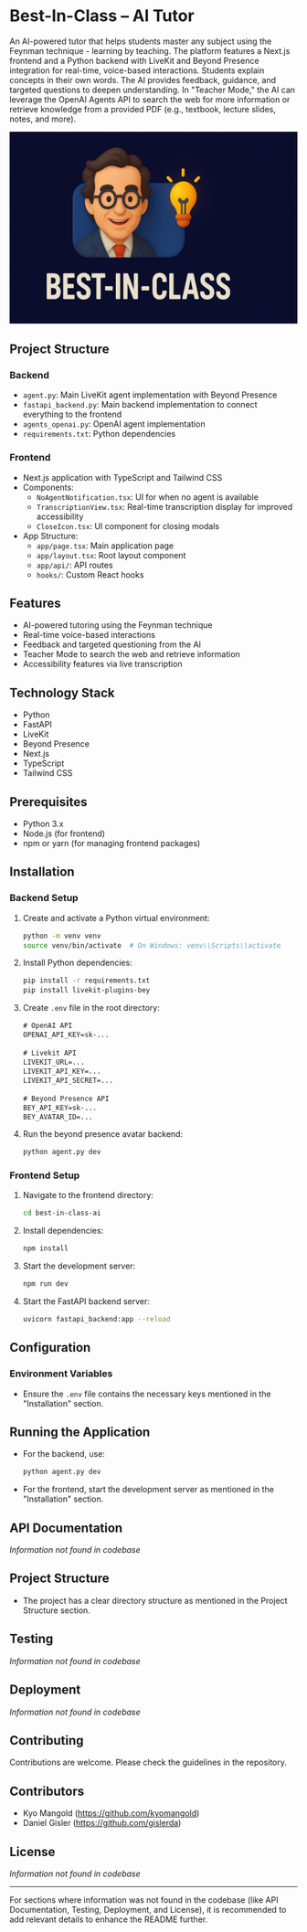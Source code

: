 # Best-In-Class – AI Tutor

An AI-powered tutor that helps students master any subject using the Feynman technique - learning by teaching. The platform features a Next.js frontend and a Python backend with LiveKit and Beyond Presence integration for real-time, voice-based interactions. Students explain concepts in their own words. The AI provides feedback, guidance, and targeted questions to deepen understanding. In "Teacher Mode," the AI can leverage the OpenAI Agents API to search the web for more information or retrieve knowledge from a provided PDF (e.g., textbook, lecture slides, notes, and more).

![Best-In-Class - AI Tutor Screenshot](./best_in_class_ai_feynman.png)

## Project Structure

### Backend
- `agent.py`: Main LiveKit agent implementation with Beyond Presence
- `fastapi_backend.py`: Main backend implementation to connect everything to the frontend
- `agents_openai.py`: OpenAI agent implementation
- `requirements.txt`: Python dependencies

### Frontend
- Next.js application with TypeScript and Tailwind CSS
- Components:
  - `NoAgentNotification.tsx`: UI for when no agent is available
  - `TranscriptionView.tsx`: Real-time transcription display for improved accessibility
  - `CloseIcon.tsx`: UI component for closing modals
- App Structure:
  - `app/page.tsx`: Main application page
  - `app/layout.tsx`: Root layout component
  - `app/api/`: API routes
  - `hooks/`: Custom React hooks

## Features
- AI-powered tutoring using the Feynman technique
- Real-time voice-based interactions
- Feedback and targeted questioning from the AI
- Teacher Mode to search the web and retrieve information
- Accessibility features via live transcription

## Technology Stack
- Python
- FastAPI
- LiveKit
- Beyond Presence
- Next.js
- TypeScript
- Tailwind CSS

## Prerequisites
- Python 3.x
- Node.js (for frontend)
- npm or yarn (for managing frontend packages)

## Installation
### Backend Setup
1. Create and activate a Python virtual environment:
    ```bash
    python -m venv venv
    source venv/bin/activate  # On Windows: venv\\Scripts\\activate
    ```

2. Install Python dependencies:
    ```bash
    pip install -r requirements.txt
    pip install livekit-plugins-bey
    ```

3. Create `.env` file in the root directory:
    ```plaintext
    # OpenAI API  
    OPENAI_API_KEY=sk-...

    # Livekit API  
    LIVEKIT_URL=...
    LIVEKIT_API_KEY=...
    LIVEKIT_API_SECRET=...

    # Beyond Presence API
    BEY_API_KEY=sk-...
    BEY_AVATAR_ID=...
    ```

4. Run the beyond presence avatar backend:
    ```bash
    python agent.py dev
    ```

### Frontend Setup
1. Navigate to the frontend directory:
    ```bash
    cd best-in-class-ai
    ```

2. Install dependencies:
    ```bash
    npm install
    ```

3. Start the development server:
    ```bash
    npm run dev
    ```

4. Start the FastAPI backend server:
    ```bash
    uvicorn fastapi_backend:app --reload
    ```

## Configuration
### Environment Variables
- Ensure the `.env` file contains the necessary keys mentioned in the "Installation" section.

## Running the Application
- For the backend, use:
    ```bash
    python agent.py dev
    ```
- For the frontend, start the development server as mentioned in the "Installation" section.

## API Documentation
*Information not found in codebase*

## Project Structure
- The project has a clear directory structure as mentioned in the Project Structure section.

## Testing
*Information not found in codebase*

## Deployment
*Information not found in codebase*

## Contributing
Contributions are welcome. Please check the guidelines in the repository.

## Contributors 
- Kyo Mangold (https://github.com/kyomangold)
- Daniel Gisler (https://github.com/gislerda)

## License
*Information not found in codebase*

---

For sections where information was not found in the codebase (like API Documentation, Testing, Deployment, and License), it is recommended to add relevant details to enhance the README further.